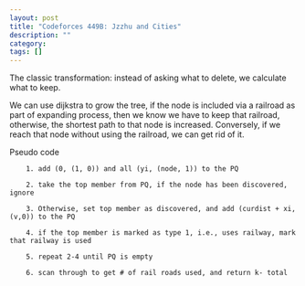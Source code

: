 ```yaml
---
layout: post
title: "Codeforces 449B: Jzzhu and Cities"
description: ""
category: 
tags: []
---
```


The classic transformation: instead of asking what to delete, we calculate what to keep.

We can use dijkstra to grow the tree, if the node is included via a railroad as part of expanding process, then we know we have to keep that railroad, otherwise, the shortest path to that node is increased. Conversely, if we reach that node without using the railroad, we can get rid of it. 


Pseudo code

```
	1. add (0, (1, 0)) and all (yi, (node, 1)) to the PQ 

	2. take the top member from PQ, if the node has been discovered, ignore

	3. Otherwise, set top member as discovered, and add (curdist + xi, (v,0)) to the PQ

	4. if the top member is marked as type 1, i.e., uses railway, mark that railway is used 

	5. repeat 2-4 until PQ is empty

	6. scan through to get # of rail roads used, and return k- total
```
